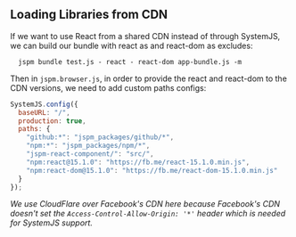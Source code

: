 ## Loading Libraries from CDN

If we want to use React from a shared CDN instead of through SystemJS, we can build our bundle with react as and react-dom as excludes:

```
  jspm bundle test.js - react - react-dom app-bundle.js -m
```

Then in `jspm.browser.js`, in order to provide the react and react-dom to the CDN versions, we need to add 
custom paths configs:

```javascript
SystemJS.config({
  baseURL: "/",
  production: true,
  paths: {
    "github:*": "jspm_packages/github/*",
    "npm:*": "jspm_packages/npm/*",
    "jspm-react-component/": "src/",
    "npm:react@15.1.0": "https://fb.me/react-15.1.0.min.js",
    "npm:react-dom@15.1.0": "https://fb.me/react-dom-15.1.0.min.js"
  }
});
```

_We use CloudFlare over Facebook's CDN here because Facebook's CDN doesn't set the `Access-Control-Allow-Origin: '*'` header which is needed for SystemJS support._